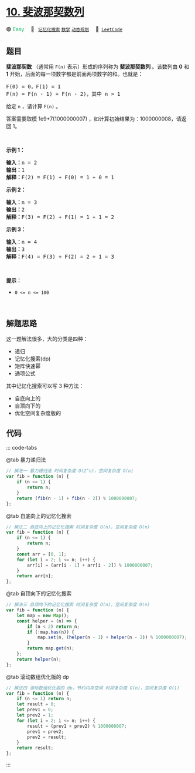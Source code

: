 # [10. 斐波那契数列](https://leetcode.cn/problems/fei-bo-na-qi-shu-lie-lcof)

🟢 <font color=#15bd66>Easy</font>&emsp; 🔖&ensp; [`记忆化搜索`](/tag/memoization.md) [`数学`](/tag/math.md) [`动态规划`](/tag/dynamic-programming.md)&emsp; 🔗&ensp;[`LeetCode`](https://leetcode.cn/problems/fei-bo-na-qi-shu-lie-lcof)

## 题目

<p><strong>斐波那契数</strong> （通常用 <code>F(n)</code> 表示）形成的序列称为 <strong>斐波那契数列</strong> 。该数列由 <strong>0</strong> 和 <strong>1</strong> 开始，后面的每一项数字都是前面两项数字的和。也就是：</p>

<pre>
F(0) = 0，F(1) = 1
F(n) = F(n - 1) + F(n - 2)，其中 n &gt; 1
</pre>

<p>给定 <code>n</code> ，请计算 <code>F(n)</code> 。</p>

<p>答案需要取模 1e9+7(1000000007) ，如计算初始结果为：1000000008，请返回 1。</p>

<p>&nbsp;</p>

<p><strong>示例 1：</strong></p>

<pre>
<strong>输入：</strong>n = 2
<strong>输出：</strong>1
<strong>解释：</strong>F(2) = F(1) + F(0) = 1 + 0 = 1
</pre>

<p><strong>示例 2：</strong></p>

<pre>
<strong>输入：</strong>n = 3
<strong>输出：</strong>2
<strong>解释：</strong>F(3) = F(2) + F(1) = 1 + 1 = 2
</pre>

<p><strong>示例 3：</strong></p>

<pre>
<strong>输入：</strong>n = 4
<strong>输出：</strong>3
<strong>解释：</strong>F(4) = F(3) + F(2) = 2 + 1 = 3
</pre>

<p>&nbsp;</p>

<p><strong>提示：</strong></p>

<ul>
	<li><code>0 &lt;= n &lt;= 100</code></li>
</ul>

<p>&nbsp;</p>


## 解题思路

这一题解法很多，大的分类是四种：

- 递归
- 记忆化搜索(dp)
- 矩阵快速幂
- 通项公式

其中记忆化搜索可以写 3 种方法：

- 自底向上的
- 自顶向下的
- 优化空间复杂度版的

## 代码

::: code-tabs

@tab 暴力递归法

```javascript
// 解法一 暴力递归法 时间复杂度 O(2^n)，空间复杂度 O(n)
var fib = function (n) {
	if (n <= 1) {
		return n;
	}
	return (fib(n - 1) + fib(n - 2)) % 1000000007;
};
```

@tab 自底向上的记忆化搜索

```javascript
// 解法二 自底向上的记忆化搜索 时间复杂度 O(n)，空间复杂度 O(n)
var fib = function (n) {
	if (n <= 1) {
		return n;
	}
	const arr = [0, 1];
	for (let i = 2; i <= n; i++) {
		arr[i] = (arr[i - 1] + arr[i - 2]) % 1000000007;
	}
	return arr[n];
};
```

@tab 自顶向下的记忆化搜索

```javascript
// 解法三 自顶向下的记忆化搜索 时间复杂度 O(n)，空间复杂度 O(n)
var fib = function (n) {
	let map = new Map();
	const helper = (n) => {
		if (n < 2) return n;
		if (!map.has(n)) {
			map.set(n, (helper(n - 1) + helper(n - 2)) % 1000000007);
		}
		return map.get(n);
	};
	return helper(n);
};
```

@tab 滚动数组优化版的 dp

```javascript
// 解法四 滚动数组优化版的 dp，节约内存空间 时间复杂度 O(n)，空间复杂度 O(1)
var fib = function (n) {
	if (n <= 1) return n;
	let result = 0;
	let prev1 = 0;
	let prev2 = 1;
	for (let i = 2; i <= n; i++) {
		result = (prev1 + prev2) % 1000000007;
		prev1 = prev2;
		prev2 = result;
	}
	return result;
};
```

:::
